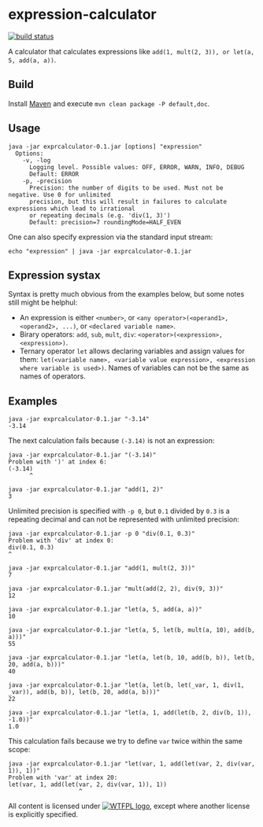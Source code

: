 # expression-calculator
[![build status](https://travis-ci.org/stIncMale/expression-calculator.svg?branch=master)](https://travis-ci.org/stIncMale/expression-calculator)

A calculator that calculates expressions like `add(1, mult(2, 3)), or let(a, 5, add(a, a))`.

## Build
Install [Maven](https://maven.apache.org/) and execute
`mvn clean package -P default,doc`.

## Usage
```
java -jar exprcalculator-0.1.jar [options] "expression"
  Options:
    -v, -log
      Logging level. Possible values: OFF, ERROR, WARN, INFO, DEBUG
      Default: ERROR
    -p, -precision
      Precision: the number of digits to be used. Must not be negative. Use 0 for unlimited
      precision, but this will result in failures to calculate expressions which lead to irrational
      or repeating decimals (e.g. 'div(1, 3)')
      Default: precision=7 roundingMode=HALF_EVEN
```
One can also specify expression via the standard input stream:
```
echo "expression" | java -jar exprcalculator-0.1.jar
```

## Expression systax
Syntax is pretty much obvious from the examples below, but some notes still might be helphul:
* An expression is either `<number>`, or `<any operator>(<operand1>, <operand2>, ...)`, or `<declared variable name>`.
* Birary operators: `add`, `sub`, `mult`, `div`:
`<operator>(<expression>, <expression>)`.
* Ternary operator `let` allows declaring variables and assign values for them:
`let(<variable name>, <variable value expression>, <expression where variable is used>)`.
Names of variables can not be the same as names of operators.

## Examples
```
java -jar exprcalculator-0.1.jar "-3.14"
-3.14
```

The next calculation fails because `(-3.14)` is not an expression:
```
java -jar exprcalculator-0.1.jar "(-3.14)"
Problem with ')' at index 6:
(-3.14)
      ^
```

```
java -jar exprcalculator-0.1.jar "add(1, 2)"
3
```

Unlimited precision is specified with `-p 0`,
but `0.1` divided by `0.3` is a repeating decimal and can not be represented with unlimited precision:
```
java -jar exprcalculator-0.1.jar -p 0 "div(0.1, 0.3)"
Problem with 'div' at index 0:
div(0.1, 0.3)
^
```

```
java -jar exprcalculator-0.1.jar "add(1, mult(2, 3))"
7
```

```
java -jar exprcalculator-0.1.jar "mult(add(2, 2), div(9, 3))"
12
```

```
java -jar exprcalculator-0.1.jar "let(a, 5, add(a, a))"
10
```

```
java -jar exprcalculator-0.1.jar "let(a, 5, let(b, mult(a, 10), add(b, a)))"
55
```

```
java -jar exprcalculator-0.1.jar "let(a, let(b, 10, add(b, b)), let(b, 20, add(a, b)))"
40
```

```
java -jar exprcalculator-0.1.jar "let(a, let(b, let(_var, 1, div(1, _var)), add(b, b)), let(b, 20, add(a, b)))"
22
```

```
java -jar exprcalculator-0.1.jar "let(a, 1, add(let(b, 2, div(b, 1)), -1.0))"
1.0
```

This calculation fails because we try to define `var` twice within the same scope:
```
java -jar exprcalculator-0.1.jar "let(var, 1, add(let(var, 2, div(var, 1)), 1))"
Problem with 'var' at index 20:
let(var, 1, add(let(var, 2, div(var, 1)), 1))
                    ^
```

All content is licensed under [![WTFPL logo](http://www.wtfpl.net/wp-content/uploads/2012/12/wtfpl-badge-2.png)](http://www.wtfpl.net/),
except where another license is explicitly specified.
